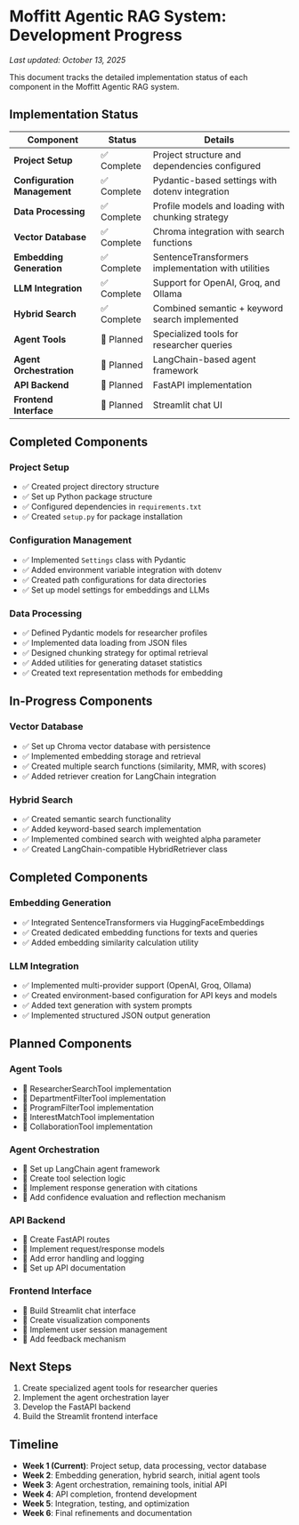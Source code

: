 # Moffitt Agentic RAG System: Development Progress

*Last updated: October 13, 2025*

This document tracks the detailed implementation status of each component in the Moffitt Agentic RAG system.

## Implementation Status

| Component | Status | Details |
|-----------|--------|---------|
| **Project Setup** | ✅ Complete | Project structure and dependencies configured |
| **Configuration Management** | ✅ Complete | Pydantic-based settings with dotenv integration |
| **Data Processing** | ✅ Complete | Profile models and loading with chunking strategy |
| **Vector Database** | ✅ Complete | Chroma integration with search functions |
| **Embedding Generation** | ✅ Complete | SentenceTransformers implementation with utilities |
| **LLM Integration** | ✅ Complete | Support for OpenAI, Groq, and Ollama |
| **Hybrid Search** | ✅ Complete | Combined semantic + keyword search implemented |
| **Agent Tools** | 🔄 Planned | Specialized tools for researcher queries |
| **Agent Orchestration** | 🔄 Planned | LangChain-based agent framework |
| **API Backend** | 🔄 Planned | FastAPI implementation |
| **Frontend Interface** | 🔄 Planned | Streamlit chat UI |

## Completed Components

### Project Setup
- ✅ Created project directory structure
- ✅ Set up Python package structure
- ✅ Configured dependencies in `requirements.txt`
- ✅ Created `setup.py` for package installation

### Configuration Management
- ✅ Implemented `Settings` class with Pydantic
- ✅ Added environment variable integration with dotenv
- ✅ Created path configurations for data directories
- ✅ Set up model settings for embeddings and LLMs

### Data Processing
- ✅ Defined Pydantic models for researcher profiles
- ✅ Implemented data loading from JSON files
- ✅ Designed chunking strategy for optimal retrieval
- ✅ Added utilities for generating dataset statistics
- ✅ Created text representation methods for embedding

## In-Progress Components

### Vector Database
- ✅ Set up Chroma vector database with persistence
- ✅ Implemented embedding storage and retrieval
- ✅ Created multiple search functions (similarity, MMR, with scores)
- ✅ Added retriever creation for LangChain integration

### Hybrid Search
- ✅ Created semantic search functionality
- ✅ Added keyword-based search implementation
- ✅ Implemented combined search with weighted alpha parameter
- ✅ Created LangChain-compatible HybridRetriever class

## Completed Components

### Embedding Generation
- ✅ Integrated SentenceTransformers via HuggingFaceEmbeddings
- ✅ Created dedicated embedding functions for texts and queries
- ✅ Added embedding similarity calculation utility

### LLM Integration
- ✅ Implemented multi-provider support (OpenAI, Groq, Ollama)
- ✅ Created environment-based configuration for API keys and models
- ✅ Added text generation with system prompts
- ✅ Implemented structured JSON output generation

## Planned Components

### Agent Tools
- 📝 ResearcherSearchTool implementation
- 📝 DepartmentFilterTool implementation
- 📝 ProgramFilterTool implementation
- 📝 InterestMatchTool implementation
- 📝 CollaborationTool implementation

### Agent Orchestration
- 📝 Set up LangChain agent framework
- 📝 Create tool selection logic
- 📝 Implement response generation with citations
- 📝 Add confidence evaluation and reflection mechanism

### API Backend
- 📝 Create FastAPI routes
- 📝 Implement request/response models
- 📝 Add error handling and logging
- 📝 Set up API documentation

### Frontend Interface
- 📝 Build Streamlit chat interface
- 📝 Create visualization components
- 📝 Implement user session management
- 📝 Add feedback mechanism

## Next Steps

1. Create specialized agent tools for researcher queries
2. Implement the agent orchestration layer
3. Develop the FastAPI backend
4. Build the Streamlit frontend interface

## Timeline

- **Week 1 (Current)**: Project setup, data processing, vector database
- **Week 2**: Embedding generation, hybrid search, initial agent tools
- **Week 3**: Agent orchestration, remaining tools, initial API
- **Week 4**: API completion, frontend development
- **Week 5**: Integration, testing, and optimization
- **Week 6**: Final refinements and documentation